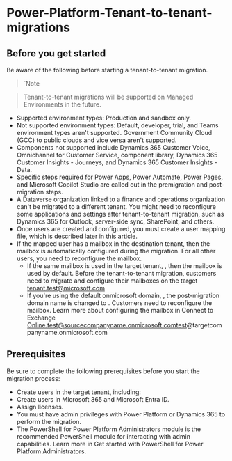 # Power-Platform-Tenant-to-tenant-migrations
## Before you get started
Be aware of the following before starting a tenant-to-tenant migration.

>`Note

>Tenant-to-tenant migrations will be supported on Managed Environments in the future.

- Supported environment types: Production and sandbox only.
- Not supported environment types: Default, developer, trial, and Teams environment types aren't supported. Government Community Cloud (GCC) to public clouds and vice versa aren't supported.
- Components not supported include Dynamics 365 Customer Voice, Omnichannel for Customer Service, component library, Dynamics 365 Customer Insights - Journeys, and Dynamics 365 Customer Insights - Data.
- Specific steps required for Power Apps, Power Automate, Power Pages, and Microsoft Copilot Studio are called out in the premigration and post-migration steps.
- A Dataverse organization linked to a finance and operations organization can't be migrated to a different tenant.
You might need to reconfigure some applications and settings after tenant-to-tenant migration, such as Dynamics 365 for Outlook, server-side sync, SharePoint, and others.
- Once users are created and configured, you must create a user mapping file, which is described later in this article.
- If the mapped user has a mailbox in the destination tenant, then the mailbox is automatically configured during the migration. For all other users, you need to reconfigure the mailbox.
    - If the same mailbox is used in the target tenant, , then the mailbox is used by default. Before the tenant-to-tenant migration, customers need to migrate and configure their mailboxes on the target tenant.test@microsoft.com
    - If you're using the default onmicrosoft domain, , the post-migration domain name is changed to . Customers need to reconfigure the mailbox. Learn more about configuring the mailbox in Connect to Exchange Online.test@sourcecompanyname.onmicrosoft.comtest@targetcompanyname.onmicrosoft.com

## Prerequisites
Be sure to complete the following prerequisites before you start the migration process:

- Create users in the target tenant, including:
- Create users in Microsoft 365 and Microsoft Entra ID.
- Assign licenses.
- You must have admin privileges with Power Platform or Dynamics 365 to perform the migration.
- The PowerShell for Power Platform Administrators module is the recommended PowerShell module for interacting with admin capabilities. Learn more in Get started with PowerShell for Power Platform Administrators.